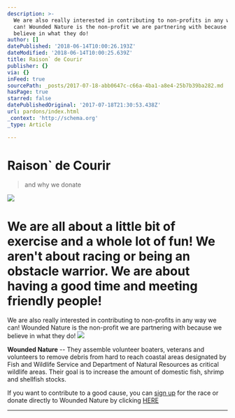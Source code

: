 ```yaml
---
description: >-
  We are also really interested in contributing to non-profits in any way we
  can! Wounded Nature is the non-profit we are partnering with because we
  believe in what they do!
author: []
datePublished: '2018-06-14T10:00:26.193Z'
dateModified: '2018-06-14T10:00:25.639Z'
title: Raison` de Courir
publisher: {}
via: {}
inFeed: true
sourcePath: _posts/2017-07-18-abb0647c-c66a-4ba1-a8e4-25b7b39ba282.md
hasPage: true
starred: false
datePublishedOriginal: '2017-07-18T21:30:53.438Z'
url: pardons/index.html
_context: 'http://schema.org'
_type: Article

---
```

# Raison\` de Courir

> and why we donate

![](https://the-grid-user-content.s3-us-west-2.amazonaws.com/ca7555c7-1ffa-4774-a8bc-0ceb93474b1c.jpg)

# We are all about a little bit of exercise and a whole lot of fun! We aren't about racing or being an obstacle warrior. We are about having a good time and meeting friendly people!

We are also really interested in contributing to non-profits in any way we can! Wounded Nature is the non-profit we are partnering with because we believe in what they do!
![](https://the-grid-user-content.s3-us-west-2.amazonaws.com/b33b78e1-c026-4ed8-849f-bd00227162dd.png)

**Wounded Nature** -- They assemble volunteer boaters, veterans and volunteers to remove debris from hard to reach coastal areas designated by Fish and Wildlife Service and Department of Natural Resources as critical wildlife areas. Their goal is to increase the amount of domestic fish, shrimp and shellfish stocks.

If you want to contribute to a good cause, you can [sign up][0] for the race or donate directly to Wounded Nature by clicking [HERE][1]

---



[0]: http://dashandbash.com/RaceLocations.aspx
[1]: http://dashandbash.com/DonateWN.aspx